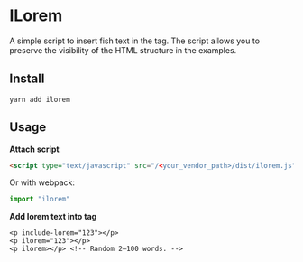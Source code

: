 # ILorem

A simple script to insert fish text in the tag. The script allows you to preserve the visibility of the HTML structure in the examples.

## Install

`yarn add ilorem`

## Usage

__Attach script__

```html
<script type="text/javascript" src="/<your_vendor_path>/dist/ilorem.js"></script>
```
Or with webpack:
```js
import "ilorem"
```

__Add lorem text into tag__

```
<p include-lorem="123"></p>
<p ilorem="123"></p>
<p ilorem></p> <!-- Random 2–100 words. -->
```
